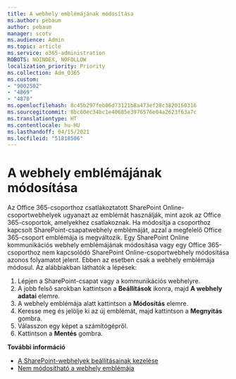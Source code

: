 ```yaml
---
title: A webhely emblémájának módosítása
ms.author: pebaum
author: pebaum
manager: scotv
ms.audience: Admin
ms.topic: article
ms.service: o365-administration
ROBOTS: NOINDEX, NOFOLLOW
localization_priority: Priority
ms.collection: Adm_O365
ms.custom:
- "9002502"
- "4869"
- "4870"
ms.openlocfilehash: 8c45b297feb06d73121b8a473ef28c3820160316
ms.sourcegitcommit: 8bc60ec34bc1e40685e3976576e04a2623f63a7c
ms.translationtype: HT
ms.contentlocale: hu-HU
ms.lasthandoff: 04/15/2021
ms.locfileid: "51818506"
---
```

# <a name="change-site-logo"></a>A webhely emblémájának módosítása

Az Office 365-csoporthoz csatlakoztatott SharePoint Online-csoportwebhelyek ugyanazt az emblémát használják, mint azok az Office 365-csoportok, amelyekhez csatlakoznak. Ha módosítja a csoporthoz kapcsolt SharePoint-csapatwebhely emblémáját, azzal a megfelelő Office 365-csoport emblémája is megváltozik. Egy SharePoint Online kommunikációs webhely emblémájának módosítása vagy egy Office 365-csoporthoz nem kapcsolódó SharePoint Online-csoportwebhely módosítása azonos folyamatot jelent. Ebben az esetben csak a webhely emblémája módosul. Az alábbiakban láthatók a lépések:

1. Lépjen a SharePoint-csapat vagy a kommunikációs webhelyre.
2. A jobb felső sarokban kattintson a **Beállítások** ikonra, majd **A webhely adatai** elemre.
3. A webhely emblémája alatt kattintson a **Módosítás** elemre.
4. Keresse meg és jelölje ki az új emblémát, majd kattintson a **Megnyitás** gombra.
5. Válasszon egy képet a számítógépről.
6. Kattintson a **Mentés** gombra.

**További információ**

- [A SharePoint-webhelyek beállításainak kezelése](https://support.office.com/article/manage-your-sharepoint-site-settings-8376034d-d0c7-446e-9178-6ab51c58df42)
- [Nem módosítható a webhely emblémája](https://docs.microsoft.com/sharepoint/troubleshoot/sites/error-when-changing-o365-site-logo)
